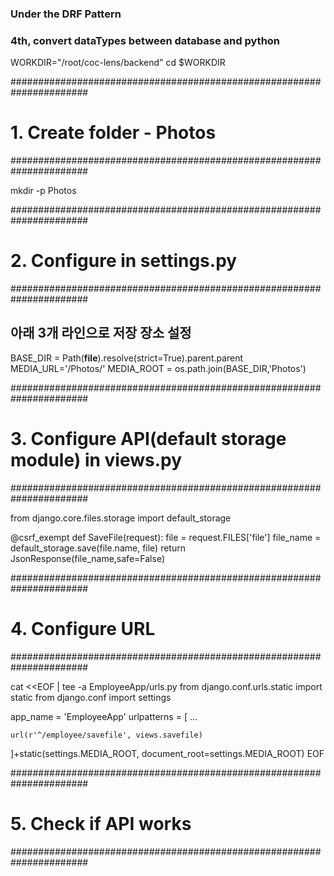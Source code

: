 ### Under the DRF Pattern
### 4th, convert dataTypes between database and python

WORKDIR="/root/coc-lens/backend"
cd $WORKDIR


######################################################################
# 1. Create folder - Photos
######################################################################

mkdir -p Photos


######################################################################
# 2. Configure in settings.py
######################################################################

## 아래 3개 라인으로 저장 장소 설정
BASE_DIR = Path(__file__).resolve(strict=True).parent.parent
MEDIA_URL='/Photos/'
MEDIA_ROOT = os.path.join(BASE_DIR,'Photos')


######################################################################
# 3. Configure API(default storage module) in views.py
######################################################################

from django.core.files.storage import default_storage

@csrf_exempt
def SaveFile(request):
    file = request.FILES['file']
    file_name = default_storage.save(file.name, file)
    return JsonResponse(file_name,safe=False)


######################################################################
# 4. Configure URL
######################################################################

cat <<EOF | tee -a EmployeeApp/urls.py
from django.conf.urls.static import static
from django.conf import settings

app_name = 'EmployeeApp'
urlpatterns = [
    ...

    url(r'^/employee/savefile', views.savefile)
]+static(settings.MEDIA_ROOT, document_root=settings.MEDIA_ROOT)
EOF

######################################################################
# 5. Check if API works
######################################################################
